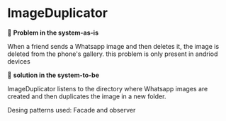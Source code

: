 # ImageDuplicator

:slightly_frowning_face: **Problem in the system-as-is** 

When a friend sends a Whatsapp image and then deletes it, the image is deleted from the phone's gallery. this problem is only present in andriod devices

:slightly_smiling_face: **solution in the system-to-be**

ImageDuplicator listens to the directory where Whatsapp images are created and then duplicates the image in a new folder. 

Desing patterns used: Facade and observer
